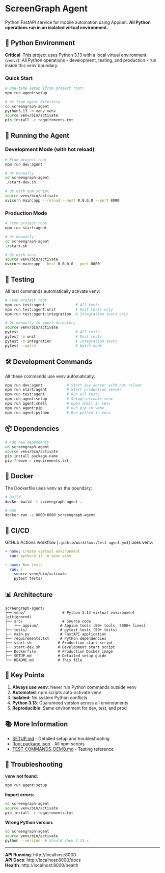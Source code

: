 # ScreenGraph Agent

Python FastAPI service for mobile automation using Appium. **All Python operations run in an isolated virtual environment.**

## 🐍 Python Environment

**Critical**: This project uses Python 3.13 with a local virtual environment (`venv/`). All Python operations - development, testing, and production - run inside this venv boundary.

### Quick Start

```bash
# One-time setup (from project root)
npm run agent:setup

# Or from agent directory
cd screengraph-agent
python3.13 -m venv venv
source venv/bin/activate
pip install -r requirements.txt
```

## 🚀 Running the Agent

### Development Mode (with hot reload)

```bash
# From project root
npm run dev:agent

# Or manually
cd screengraph-agent
./start-dev.sh

# Or with npm script
source venv/bin/activate
uvicorn main:app --reload --host 0.0.0.0 --port 8000
```

### Production Mode

```bash
# From project root
npm run start:agent

# Or manually
cd screengraph-agent
./start.sh

# Or with venv
source venv/bin/activate
uvicorn main:app --host 0.0.0.0 --port 8000
```

## 🧪 Testing

All test commands automatically activate venv:

```bash
# From project root
npm run test:agent              # All tests
npm run test:agent:unit         # Unit tests only
npm run test:agent:integration  # Integration tests only

# Or manually in agent directory
source venv/bin/activate
pytest                          # All tests
pytest -m unit                  # Unit tests
pytest -m integration           # Integration tests
pytest --watch                  # Watch mode
```

## 🛠️ Development Commands

All these commands use venv automatically:

```bash
npm run dev:agent           # Start dev server with hot reload
npm run start:agent         # Start production server
npm run test:agent          # Run all tests
npm run agent:setup         # Setup/recreate venv
npm run agent:shell         # Open shell in venv
npm run agent:pip           # Run pip in venv
npm run agent:python        # Run python in venv
```

## 📦 Dependencies

```bash
# Add new dependency
cd screengraph-agent
source venv/bin/activate
pip install package-name
pip freeze > requirements.txt
```

## 🐳 Docker

The Dockerfile uses venv as the boundary:

```bash
# Build
docker build -t screengraph-agent .

# Run
docker run -p 8000:8000 screengraph-agent
```

## 🔧 CI/CD

GitHub Actions workflow (`.github/workflows/test-agent.yml`) uses venv:

```yaml
- name: Create virtual environment
  run: python3.13 -m venv venv

- name: Run tests
  run: |
    source venv/bin/activate
    pytest tests/
```

## 📊 Architecture

```
screengraph-agent/
├── venv/                 # Python 3.13 virtual environment (gitignored)
├── src/                  # Source code
│   └── appium/          # Appium tools (80+ tools, 5000+ lines)
├── tests/               # pytest tests (50+ tests)
├── main.py              # FastAPI application
├── requirements.txt     # Python dependencies
├── start.sh            # Production start script
├── start-dev.sh        # Development start script
├── Dockerfile          # Production Docker image
├── SETUP.md            # Detailed setup guide
└── README.md           # This file
```

## 🎯 Key Points

1. **Always use venv**: Never run Python commands outside venv
2. **Automated**: npm scripts auto-activate venv
3. **Isolated**: No system Python conflicts
4. **Python 3.13**: Guaranteed version across all environments
5. **Reproducible**: Same environment for dev, test, and prod

## 📚 More Information

- [SETUP.md](./SETUP.md) - Detailed setup and troubleshooting
- [Root package.json](../package.json) - All npm scripts
- [TEST_COMMANDS_DEMO.md](../TEST_COMMANDS_DEMO.md) - Testing reference

## 🚨 Troubleshooting

**venv not found:**
```bash
npm run agent:setup
```

**Import errors:**
```bash
cd screengraph-agent
source venv/bin/activate
pip install -r requirements.txt
```

**Wrong Python version:**
```bash
cd screengraph-agent
source venv/bin/activate
python --version  # Should show 3.13.x
```

---

**API Running**: http://localhost:8000  
**API Docs**: http://localhost:8000/docs  
**Health**: http://localhost:8000/health
